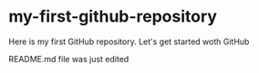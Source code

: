 # my-first-github-repository
Here is my first GitHub repository. Let's get started woth GitHub

README.md file was just edited
